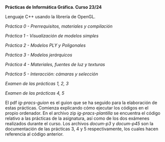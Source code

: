 **Prácticas de Informática Gráfica. Curso 23/24**

Lenguaje C++ usando la librería de OpenGL.

*Práctica 0 - Prerrequisitos, materiales y compilación*

*Práctica 1 - Visualización de modelos simples*

*Práctica 2 - Modelos PLY y Poligonales*

*Práctica 3 - Modelos jerárquicos*

*Práctica 4 - Materiales, fuentes de luz y texturas*

*Práctica 5 - Interacción: cámaras y selección*

*Examen de las prácticas 1, 2, 3*

*Examen de las prácticas 4, 5*

El pdf *ig-pracs-guion* es el guion que se ha seguido para la elaboración de estas prácticas. Comienza explicando cómo ejecutar los códigos en el propio ordenador.
En el archivo zip *ig-pracs-plantilla* se encuentra el código relativo a las prácticas de la asignatura, así como de los dos exámenes realizados durante el curso.
Los archivos *docum-p3* y *docum-p45* son la documentación de las prácticas 3, 4 y 5 respectivamente, los cuales hacen referencia al código anterior.
